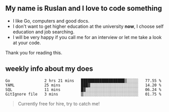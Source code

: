 ## My name is Ruslan and I love to code something

- I like Go, computers and good docs.
- I don't want to get higher education at the university **now**, I choose self education and job searching.
- I will be very happy if you call me for an interview or let me take a look at your code.

Thank you for reading this.

## weekly info about my does
<!--START_SECTION:waka-->
```text
Go               2 hrs 21 mins   ███████████████████▒░░░░░   77.55 % 
YAML             25 mins         ███▓░░░░░░░░░░░░░░░░░░░░░   14.20 % 
SQL              11 mins         █▓░░░░░░░░░░░░░░░░░░░░░░░   06.24 % 
GitIgnore file   3 mins          ▒░░░░░░░░░░░░░░░░░░░░░░░░   01.75 % 
```
<!--END_SECTION:waka-->

> Currently free for hire, try to catch me!
